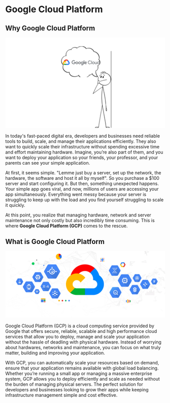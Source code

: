# Google Cloud Platform

## Why Google Cloud Platform

![img](../../../public/assets/cloud-development/intro-with-gcp/why.png)

In today's fast-paced digital era, developers and businesses need reliable tools to build, scale, and manage their applications efficiently. They also want to quickly scale their infrastructure without spending excessive time and effort maintaining hardware. Imagine, you’re also part of them, and you want to deploy your application so your friends, your professor, and your parents can see your simple application.

At first, it seems simple. "Lemme just buy a server, set up the network, the hardware, the software and host it all by myself". So you purchase a $100 server and start configuring it. But then, something unexpected happens. Your simple app goes viral, and now, millions of users are accessing your app simultaneously. Everything went messy because your server is struggling to keep up with the load and you find yourself struggling to scale it quickly.

At this point, you realize that managing hardware, network and server maintenance not only costly but also incredibly time consuming. This is where **Google Cloud Platform (GCP)** comes to the rescue.

## What is Google Cloud Platform

![img](../../../public/assets/cloud-development/intro-with-gcp/gcp.png)

Google Cloud Platform (GCP) is a cloud computing service provided by Google that offers secure, reliable, scalable and high performance cloud services that allow you to deploy, manage and scale your application without the hassle of deadling with physical hardware. Instead of worrying about hardwares, networks and maintenance, you can focus on what truly matter, building and improving your application.

With GCP, you can automatically scale your resources based on demand, ensure that your application remains available with global load balancing. Whether you’re running a small app or managing a massive enterprise system, GCP allows you to deploy efficiently and scale as needed without the burden of managing physical servers. The perfect solution for developers and businesses looking to grow their apps while keeping infrastructure management simple and cost effective.
